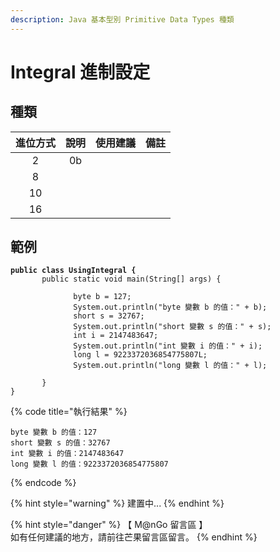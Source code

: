```yaml
---
description: Java 基本型別 Primitive Data Types 種類
---
```


# Integral 進制設定

## 種類

| 進位方式 |  說明 | 使用建議 |  備註 |
| :--: | :-: | :--: | :-: |
|  2   |  0b |      |     |
|  8   |     |      |     |
|  10  |     |      |     |
|  16  |     |      |     |

## 範例

<pre class="language-java" data-title="UsingIntegral.java" data-line-numbers><code class="lang-java"><strong>public class UsingIntegral {
</strong>       public static void main(String[] args) {

              byte b = 127;
              System.out.println("byte 變數 b 的值：" + b);
              short s = 32767;
              System.out.println("short 變數 s 的值：" + s);
              int i = 2147483647;
              System.out.println("int 變數 i 的值：" + i);
              long l = 9223372036854775807L;
              System.out.println("long 變數 l 的值：" + l);              

       }
}</code></pre>

{% code title="執行結果" %}
```
byte 變數 b 的值：127
short 變數 s 的值：32767
int 變數 i 的值：2147483647
long 變數 l 的值：9223372036854775807
```
{% endcode %}

{% hint style="warning" %}
建置中...
{% endhint %}

{% hint style="danger" %}
【 M@nGo 留言區 】\
如有任何建議的地方，請前往芒果留言區留言。
{% endhint %}
